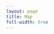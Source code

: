```yaml
---
layout: page
title: Map
full-width: true
---
```



<div style="text-align: center">
<object type="image/svg+xml" data="/svgs/Main.svg"> </object>
</div>

